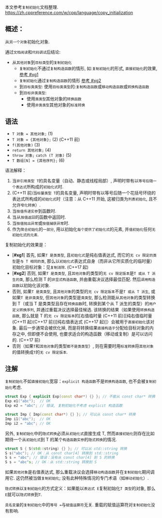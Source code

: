 本文参考`复制初始化`文档整理.
https://zh.cppreference.com/w/cpp/language/copy_initialization

## 概述：

从`另一个对象`初始化对象.

通过`文档阅读`和`代码调试`后结论:

- 从`其他对象`到`目标类型`的`复制初始化`
  - `复制初始化`不通过`复制构造函数`的情形, 如:`复制初始化`的形式, `直接初始化`的效果, [参考 #xg1](#xg1)
  - `复制初始化`通过`复制构造函数`的情形 [参考 #xg2](#xg2)
  - 到`目标类类型`: 使用`目标类类型`的:`复制构造函数`或`移动构造函数`或`转换构造函数`
  - 到`目标非类类型`:
    - 使用`类类型`其他对象的`转换函数`
    - 使用`非类类型`其他对象的`标准转换`

## 语法

- `T 对象 = 其他对象;` (1)
- `T 对象 = {其他对象};` (2) (C++11 前)
- `f(其他对象)` (3)
- `return 其他对象;` (4)
- `throw 对象;` `catch (T 对象)` (5)
- `T 数组[N] = {其他序列};` (6)

语法解释：

1. 当`非引用类型 T`的具名变量（自动、静态或线程局部）, 声明时带有以`等号后随一个表达式`所构成的`初始化式`时.
2. (C++11 前)当`标量类型 T`的具名变量, 声明时带有以等号后随一个花括号环绕的表达式所构成的`初始化式`时（注意：从 C++11 开始, 这被归类为`列表初始化`, 且不允许`窄化转换`）.
3. 当`按值传递实参`到函数时.
4. 当从`按值返回`的函数中返回时.
5. 当`按值抛出异常`或`按值捕获异常`时.
6. 作为`聚合初始化`的`一部分`, 用以初始化`每个提供了初始化式`的元素, 并`值初始化`任何`无初始化式的元素`.

复制初始化的效果是：

- [<b name="xg1">#xg1</b>] 首先, 如果`T 是类类型`, 且`初始化式`是纯右值表达式, 而它的`无 cv 限定的类型`是`与 T 相同的类`, 那么以`初始化式`表达式自身（而非从它所实质化的临时量）初始化目标对象：见`复制消除`. (C++17 起)
- [<b name="xg2">#xg2</b>] 否则, 如果`T 是类类型`, 且`其他对象`的类型的`无 cv 限定版本`是`T 或从 T 派生的类`, 那么检测 T 的`非显式构造函数`, 并由重载决议选择最佳匹配. 然后`调用构造函数`以初始化该对象.
- 否则, 如果`T 是类类型`, 且`其他对象`的类型的`无 cv 限定版本`不是`T 或从 T 派生`, 或如果`T 是非类类型`, 但`其他对象`的类型是`类类型`, 那么检测能从`其他对象`的类型转换到 T（或当 T 是类类型且存在`转换函数`时, 转换到某个从 T 派生的类型）的`用户定义转换序列`, 并通过重载决议选择最佳候选. 该转换的结果（如果使用`转换构造函数`, 那么就是 T 的`无 cv 限定版本`的[右值临时量 (C++11 前)][纯右值临时量 (C++11 起)(C++17 前)][纯右值表达式 (C++17 起)]）会被用于`直接初始化`该对象. 最后一步通常会被优化掉, 而是将转换结果`直接构造于`分配给目标对象的内存之中, 但即便不会使用, 也要求适合的构造函数（移动或复制）是可以访问的. (C++17 前)
- 否则（如果`T`和`其他对象`的类型`都不是类类型`）, 则在需要时用`标准转换`将`其他对象`的值转换成`T`的`无 cv 限定版本`.

## 注解

`复制初始化`不如`直接初始化`宽容：`explicit 构造函数`不是`转换构造函数`, 也不会被`复制初始化`考虑.

```c++
struct Exp { explicit Exp(const char*) {} }; // 不能从 const char* 转换
Exp e1("abc");  // OK
Exp e2 = "abc"; // 错误, 复制初始化不考虑 explicit 构造函数

struct Imp { Imp(const char*) {} }; // 可以从 const char* 转换
Imp i1("abc");  // OK
Imp i2 = "abc"; // OK
```

另外, `复制初始化`中的`隐式转换`必须从`初始化式`直接生成 T, 然而`直接初始化`则存在比如期待一个从`初始化式`到 T 的某个`构造函数实参`的`隐式转换`的情况.

```c++
struct S { S(std::string) {} }; // 可以从 std::string 转换
S s("abc"); // OK：从 const char[4] 转换到 std::string
S s = "abc"; // 错误：没有从 const char[4] 到 S 的转换
S s = "abc"s; // OK：从 std::string 转换到 S
```

如果`其他对象`是右值表达式, 那么重载决议会选择`移动构造函数`并在`复制初始化`期间调用它. 这仍然被当做`复制初始化`; 没有此种特殊情况的专门术语（如`移动初始化`）.

`隐式转换`以`复制初始化`的方式定义：如果能以`表达式 E`复制初始化`T 类型`的对象, 那么`E`就可以`隐式转换`到`T`.

`具名变量`的`复制初始化`中的`等号 =`与`赋值运算符`无关. 重载的赋值运算符对`复制初始化`没有影响.
